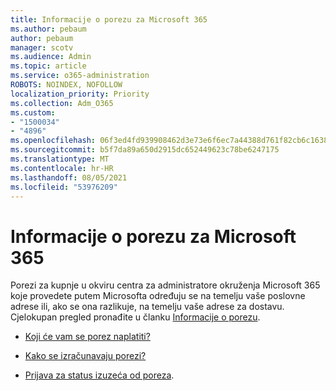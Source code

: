 ```yaml
---
title: Informacije o porezu za Microsoft 365
ms.author: pebaum
author: pebaum
manager: scotv
ms.audience: Admin
ms.topic: article
ms.service: o365-administration
ROBOTS: NOINDEX, NOFOLLOW
localization_priority: Priority
ms.collection: Adm_O365
ms.custom:
- "1500034"
- "4896"
ms.openlocfilehash: 06f3ed4fd939908462d3e73e6f6ec7a44388d761f82cb6c1638ae1d63217e54d
ms.sourcegitcommit: b5f7da89a650d2915dc652449623c78be6247175
ms.translationtype: MT
ms.contentlocale: hr-HR
ms.lasthandoff: 08/05/2021
ms.locfileid: "53976209"
---
```

# <a name="microsoft-365-tax-information"></a>Informacije o porezu za Microsoft 365

Porezi za kupnje u okviru centra za administratore okruženja Microsoft 365 koje provedete putem Microsofta određuju se na temelju vaše poslovne adrese ili, ako se ona razlikuje, na temelju vaše adrese za dostavu. Cjelokupan pregled pronađite u članku [Informacije o porezu](https://docs.microsoft.com/microsoft-365/commerce/billing-and-payments/tax-information?view=o365-worldwide).

- [Koji će vam se porez naplatiti?](https://docs.microsoft.com/microsoft-365/commerce/billing-and-payments/tax-information?view=o365-worldwide#what-tax-will-i-be-charged) 

- [Kako se izračunavaju porezi?](https://docs.microsoft.com/microsoft-365/commerce/billing-and-payments/tax-information?view=o365-worldwide#how-taxes-are-calculated)

- [Prijava za status izuzeća od poreza](https://docs.microsoft.com/microsoft-365/commerce/billing-and-payments/tax-information?view=o365-worldwide#apply-for-tax-exempt-status).
